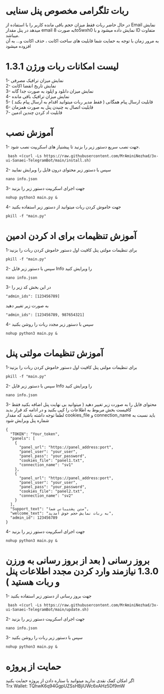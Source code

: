 # ربات تلگرامی مخصوص پنل سنایی
در حال حاضر ربات فقط میزان حجم باقی مانده کاربر را با استفاده از Email نمایش میدهد در پنل مقدار email به صورت 8to5wxh0 نمایش داده میشود و با ID متفاوت میباشد.<br>
به مرور زمان با توجه به حمایت شما قابلیت های ساخت اکانت ، حذف اکانت و... به آن افزوده میشود

# لیست امکانات ربات ورژن 1.3.1 
1- نمایش میزان ترافیک مصرفی <br> 
2- نمایش تاریخ انقضا اکانت <br>
3- نمایش میزان دانلود و اپلود به صورت جدا گانه<br>
4- نمایش میزان ترافیک باقی مانده <br>
5- قابلیت ارسال پیام همگانی ( فقط مدیر ربات میتوانید اقدام به ارسال پیام بکند ) <br>
6- قابلیت اتصال به چنیدن پنل به صورت همزمان <br>
7- قابلیت اد کردن چندین ادمین <br>

# آموزش نصب
1- جهت نصب سریع دستور زیر را بزنید تا پیشنیاز های اسکریپت نصب شود.<br>
```
 bash <(curl -Ls https://raw.githubusercontent.com/MrAminiNezhad/3x-ui-Sanaei-TelegramBot/main/install.sh)
```
2- سپس با دستور زیر محتوای درون فایل را ویرایش نمایید <br>
```
nano info.json
```
3- جهت اجرای اسکریپت دستور زیر را بزنید <br>
```
nohup python3 main.py &
```
4- جهت خاموش کردن ربات میتوانید از دستور زیر استفاده بکنید <br>
```
pkill -f "main.py"
```
# آموزش تنظیمات برای اد کردن ادمین 
1-برای تنظیمات مولتی پنل کافیت اول دستور خاموش کردن ربات را بزنید <br>
```
pkill -f "main.py"
```

2- سپس با دستور زیر فایل Info را ویرایش کنید <br>
```
nano info.json
```
3- در این بخش کد زیر را 
```
"admin_ids": [123456789]
```
به صورت زیر تغییر دهید
```
"admin_ids": [123456789, 987654321]
```
4- سپس با دستور زیر مجدد ربات را روشن بکنید
```
nohup python3 main.py &
```

# آموزش تنظیمات مولتی پنل

1-برای تنظیمات مولتی پنل کافیت اول دستور خاموش کردن ربات را بزنید <br>
```
pkill -f "main.py"
```

2- سپس با دستور زیر فایل Info را ویرایش کنید <br>
```
nano info.json
```

3- محتوای فایل را به صورت زیر تغییر دهید ( میتوانید بی نهایت پنل اضافه بکنید فقط کافیست بخش مربوط به اطلاعات را کپی بکنید و در ادامه کد قرار بدید <br>
لطفا توجه داشته باشید که مقدار cookies_file و connection_name باید نسبت به شماره پنل ویرایش شود <br>
```
{
  "TOKEN": "Your_token",
  "panels": [
    {
      "panel_url": "https://panel_address:port",
      "panel_user": "your_user",
      "panel_pass": "your_password",
      "cookies_file": "panel1.txt",
      "connection_name": "sv1"
    },
    {
      "panel_url": "https://panel_address:port",
      "panel_user": "your_user",
      "panel_pass": "your_password",
      "cookies_file": "panel2.txt",
      "connection_name": "sv2"
    }
  ],
  "Support_text": "متن پشتیبانی شما",
  "welcome_text": "به ربات نمایش حجم خوش آمدید",
  "admin_id": 123456789
}

```

4- جهت اجرای اسکریپت دستور زیر را بزنید <br>
```
nohup python3 main.py &
```
# بروز رسانی ( بعد از بروز رسانی به ورزن 1.3.0 نیازمند وارد کردن مجدد اطلاعات پنل و ربات هستید )
1- جهت بروز رسانی از دستور زیر استفاده بکنید <br>
```
 bash <(curl -Ls https://raw.githubusercontent.com/MrAminiNezhad/3x-ui-Sanaei-TelegramBot/main/update.sh)
```
2- جهت اجرای اسکریپت دستور زیر را بزنید <br>
```
nano info.json
```
3- سپس با دستور زیر ربات را روشن بکنید <br>
```
nohup python3 main.py &
```
# حمایت از پروژه
اگر امکان کمک نقدی ندارید میتوانید با ستاره دادن از پروژه حمایت بکنید <br>
Trx Wallet: TQhwK6q94GgpUZSsHBjiUWc6xAHz5Df9mW



